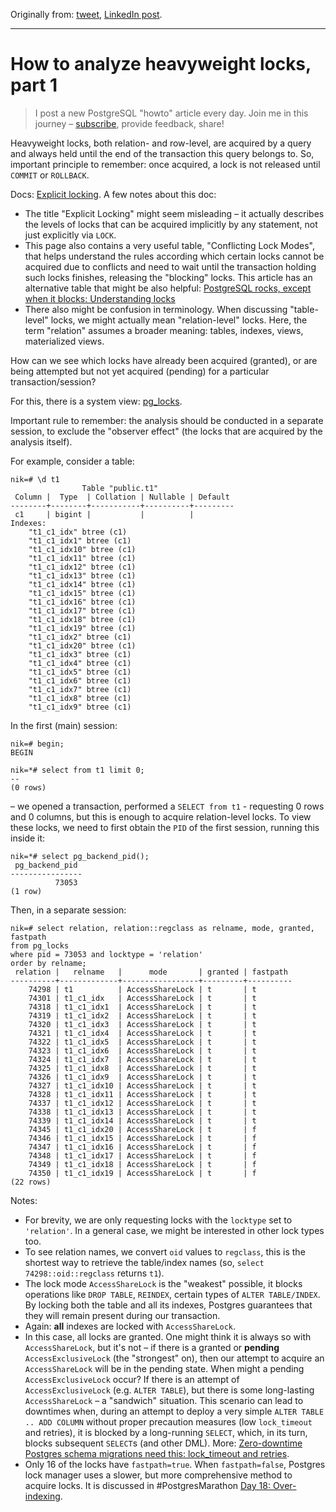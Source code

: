 Originally from: [tweet](https://twitter.com/samokhvalov/status/1714543861975204241), [LinkedIn post]().

---

# How to analyze heavyweight locks, part 1

> I post a new PostgreSQL "howto" article every day. Join me in this
> journey – [subscribe](https://twitter.com/samokhvalov/), provide feedback, share!

Heavyweight locks, both relation- and row-level, are acquired by a query and always held until the end of the
transaction this query belongs to. So, important principle to remember: once acquired, a lock is not released until
`COMMIT` or `ROLLBACK`.

Docs: [Explicit locking](https://postgresql.org/docs/current/explicit-locking.html). A few notes about this doc:

- The title "Explicit Locking" might seem misleading – it actually describes the levels of locks that can be acquired
  implicitly by any statement, not just explicitly via `LOCK`.
- This page also contains a very useful table, "Conflicting Lock Modes", that helps understand the rules according which
  certain locks cannot be acquired due to conflicts and need to wait until the transaction holding such locks finishes,
  releasing the "blocking" locks. This article has an alternative table that might be also helpful:
  [PostgreSQL rocks, except when it blocks: Understanding locks](https://citusdata.com/blog/2018/02/15/when-postgresql-blocks/)
- There also might be confusion in terminology. When discussing "table-level" locks, we might actually mean
  "relation-level" locks. Here, the term "relation" assumes a broader meaning: tables, indexes, views, materialized
  views.

How can we see which locks have already been acquired (granted), or are being attempted but not yet acquired (pending)
for a particular transaction/session?

For this, there is a system view: [pg_locks](https://postgresql.org/docs/current/view-pg-locks.html).

Important rule to remember: the analysis should be conducted in a separate session, to exclude the "observer effect"
(the locks that are acquired by the analysis itself).

For example, consider a table:

```
nik=# \d t1
                Table "public.t1"
 Column |  Type  | Collation | Nullable | Default
--------+--------+-----------+----------+---------
 c1     | bigint |           |          |
Indexes:
    "t1_c1_idx" btree (c1)
    "t1_c1_idx1" btree (c1)
    "t1_c1_idx10" btree (c1)
    "t1_c1_idx11" btree (c1)
    "t1_c1_idx12" btree (c1)
    "t1_c1_idx13" btree (c1)
    "t1_c1_idx14" btree (c1)
    "t1_c1_idx15" btree (c1)
    "t1_c1_idx16" btree (c1)
    "t1_c1_idx17" btree (c1)
    "t1_c1_idx18" btree (c1)
    "t1_c1_idx19" btree (c1)
    "t1_c1_idx2" btree (c1)
    "t1_c1_idx20" btree (c1)
    "t1_c1_idx3" btree (c1)
    "t1_c1_idx4" btree (c1)
    "t1_c1_idx5" btree (c1)
    "t1_c1_idx6" btree (c1)
    "t1_c1_idx7" btree (c1)
    "t1_c1_idx8" btree (c1)
    "t1_c1_idx9" btree (c1)
```

In the first (main) session:

```
nik=# begin;
BEGIN

nik=*# select from t1 limit 0;
--
(0 rows)
```

– we opened a transaction, performed a `SELECT from t1` - requesting 0 rows and 0 columns, but this is enough to acquire
relation-level locks. To view these locks, we need to first obtain the `PID` of the first session, running this inside
it:

```
nik=*# select pg_backend_pid();
 pg_backend_pid
----------------
          73053
(1 row)
```

Then, in a separate session:

```
nik=# select relation, relation::regclass as relname, mode, granted, fastpath
from pg_locks
where pid = 73053 and locktype = 'relation'
order by relname;
 relation |   relname   |      mode       | granted | fastpath
----------+-------------+-----------------+---------+----------
    74298 | t1          | AccessShareLock | t       | t
    74301 | t1_c1_idx   | AccessShareLock | t       | t
    74318 | t1_c1_idx1  | AccessShareLock | t       | t
    74319 | t1_c1_idx2  | AccessShareLock | t       | t
    74320 | t1_c1_idx3  | AccessShareLock | t       | t
    74321 | t1_c1_idx4  | AccessShareLock | t       | t
    74322 | t1_c1_idx5  | AccessShareLock | t       | t
    74323 | t1_c1_idx6  | AccessShareLock | t       | t
    74324 | t1_c1_idx7  | AccessShareLock | t       | t
    74325 | t1_c1_idx8  | AccessShareLock | t       | t
    74326 | t1_c1_idx9  | AccessShareLock | t       | t
    74327 | t1_c1_idx10 | AccessShareLock | t       | t
    74328 | t1_c1_idx11 | AccessShareLock | t       | t
    74337 | t1_c1_idx12 | AccessShareLock | t       | t
    74338 | t1_c1_idx13 | AccessShareLock | t       | t
    74339 | t1_c1_idx14 | AccessShareLock | t       | t
    74345 | t1_c1_idx20 | AccessShareLock | t       | f
    74346 | t1_c1_idx15 | AccessShareLock | t       | f
    74347 | t1_c1_idx16 | AccessShareLock | t       | f
    74348 | t1_c1_idx17 | AccessShareLock | t       | f
    74349 | t1_c1_idx18 | AccessShareLock | t       | f
    74350 | t1_c1_idx19 | AccessShareLock | t       | f
(22 rows)
```

Notes:

- For brevity, we are only requesting locks with the `locktype` set to `'relation'`. In a general case, we might be
  interested in other lock types too.
- To see relation names, we convert `oid` values to `regclass`, this is the shortest way to retrieve the table/index
  names (so, `select 74298::oid::regclass` returns `t1`).
- The lock mode `AccessShareLock` is the "weakest" possible, it blocks operations like `DROP TABLE`, `REINDEX`, certain
  types of `ALTER TABLE/INDEX`. By locking both the table and all its indexes, Postgres guarantees that they will remain
  present during our transaction.
- Again: **all** indexes are locked with `AccessShareLock`.
- In this case, all locks are granted. One might think it is always so with `AccessShareLock`, but it's not – if there
  is a granted or **pending** `AccessExclusiveLock` (the "strongest" on), then our attempt to acquire
  an `AccessShareLock` will be in the pending state. When might a pending `AccessExclusiveLock` occur? If there is an
  attempt of `AccessExclusiveLock` (e.g. `ALTER TABLE`), but there is some long-lasting `AccessShareLock` – a "sandwich"
  situation. This scenario can lead to downtimes when, during an attempt to deploy a very
  simple `ALTER TABLE .. ADD COLUMN` without proper precaution measures (low `lock_timeout` and retries), it is blocked
  by a long-running `SELECT`, which, in its turn, blocks subsequent `SELECT`s (and other DML). More:
  [Zero-downtime Postgres schema migrations need this: lock_timeout and retries](https://postgres.ai/blog/20210923-zero-downtime-postgres-schema-migrations-lock-timeout-and-retries).
- Only 16 of the locks have `fastpath=true`. When `fastpath=false`, Postgres lock manager uses a slower, but more
  comprehensive method to acquire locks. It is discussed in #PostgresMarathon
  [Day 18: Over-indexing](0018_over_indexing.md).
